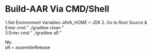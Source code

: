 # Build-AAR Via CMD/Shell

1.Set Environment Variables JAVA_HOME = JDK 
2. Go to Root Source & Enter cmd " ./gradlew clean "  
3.Enter cmd " ./gradlew aR "  
  
Nb:  
aR = assembleRelease
